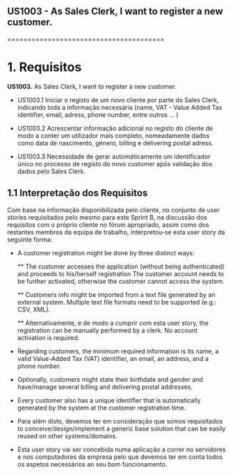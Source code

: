 ## US1003 - As Sales Clerk, I want to register a new customer.
=======================================

# 1. Requisitos

**US1003.** As Sales Clerk, I want to register a new customer.

* US1003.1 Iniciar o registo de um novo cliente por parte do Sales Clerk, indicando toda a informação necessária (name, VAT - Value Added Tax identifier, email, adress, phone number, entre outros ... )

* US1003.2 Acrescentar informação adicional no registo do cliente de modo a conter um utilizador mais completo, nomeadamente dados como data de nascimento, género, billing e delivering postal adress.

* US1003.3 Necessidade de gerar automáticamente um identificador único no processo de registo do novo customer após validação dos dados pelo Sales Clerk.


## 1.1 Interpretação dos Requisitos


Com base na informação disponibilizada pelo cliente, no conjunto de user stories requisitados pelo mesmo para este Sprint B, na discussão dos requisitos com o próprio cliente no fórum apropriado, assim como dos restantes membros da equipa de trabalho, interpretou-se esta user story da seguinte forma:

*  A customer registration might be done by three distinct ways:

   ** The customer accesses the application (without being authenticated) and proceeds to his/herself registration The customer account needs to be further activated, otherwise the customer cannot access the system.

   ** Customers info might be imported from a text file generated by an external system. Multiple text file formats need to be supported (e.g.: CSV, XML).

   ** Alternativamente, e de modo a cumprir com esta user story, the registration can be manually performed by a clerk. No account activation is required.


*  Regarding customers, the minimum required information is its name, a valid Value-Added Tax (VAT) identifier, an email, an address, and a phone number.

* Optionally, customers might state their birthdate and gender and have/manage several billing and delivering postal addresses.

* Every customer also has a unique identifier that is automatically generated by the system at the customer registration time.


* Para além disto, devemos ter em consideração que somos requisitados to conceive/design/implement a generic base solution that can be easily reused on other systems/domains.

* Esta user story vai ser concebida numa aplicação a correr no servidores e nos computadores da empresa pelo que devemos ter em conta todos os aspetos necessários ao seu bom funcionamento.

